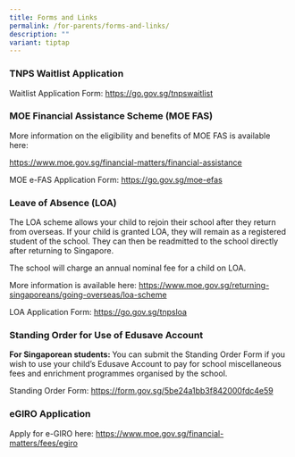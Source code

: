 ```yaml
---
title: Forms and Links
permalink: /for-parents/forms-and-links/
description: ""
variant: tiptap
---
```

<h3><strong>TNPS Waitlist Application</strong></h3>
<p>Waitlist Application Form: <a href="https://go.gov.sg/tnpswaitlist" rel="noopener noreferrer nofollow" target="_blank">https://go.gov.sg/tnpswaitlist</a>
</p>
<p></p>
<h3><strong>MOE Financial Assistance Scheme (MOE FAS)</strong></h3>
<p>More information on the eligibility and benefits of MOE FAS is available
here:</p>
<p><a href="https://www.moe.gov.sg/financial-matters/financial-assistance" rel="noopener noreferrer nofollow" target="_blank">https://www.moe.gov.sg/financial-matters/financial-assistance</a>
</p>
<p>MOE e-FAS Application Form: <a href="https://go.gov.sg/moe-efas" rel="noopener noreferrer nofollow" target="_blank">https://go.gov.sg/moe-efas</a>
</p>
<p></p>
<h3><strong>Leave of Absence (LOA)</strong></h3>
<p>The LOA scheme allows your child to rejoin their school after they return
from overseas. If your child is granted LOA, they will remain as a registered
student of the school. They can then be readmitted to the school directly
after returning to Singapore.</p>
<p>The school will charge an annual nominal fee for a child on LOA.</p>
<p>More information is available here: <a href="https://www.moe.gov.sg/returning-singaporeans/going-overseas/loa-scheme" rel="noopener noreferrer nofollow" target="_blank">https://www.moe.gov.sg/returning-singaporeans/going-overseas/loa-scheme</a>
</p>
<p>LOA Application Form: <a href="https://go.gov.sg/tnpsloa" rel="noopener noreferrer nofollow" target="_blank">https://go.gov.sg/tnpsloa</a>
</p>
<p></p>
<h3><strong>Standing Order for Use of Edusave Account</strong></h3>
<p><strong>For Singaporean students: </strong>You can submit the Standing
Order Form if you wish to use your child’s Edusave Account to pay for school
miscellaneous fees and enrichment programmes organised by the school.</p>
<p>Standing Order Form: <a href="https://form.gov.sg/5be24a1bb3f842000fdc4e59" rel="noopener noreferrer nofollow" target="_blank">https://form.gov.sg/5be24a1bb3f842000fdc4e59</a> 
</p>
<p></p>
<h3><strong>eGIRO Application</strong></h3>
<p>Apply for e-GIRO here: <a href="https://www.moe.gov.sg/financial-matters/fees/egiro" rel="noopener noreferrer nofollow" target="_blank">https://www.moe.gov.sg/financial-matters/fees/egiro</a>
</p>
<p></p>